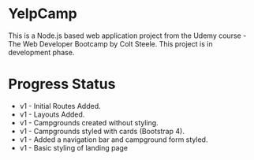 # YelpCamp 

This is a Node.js based web application project from the Udemy course - The Web Developer Bootcamp by Colt Steele.
This project is in development phase. 

# Progress Status
* v1 - Initial Routes Added. 
* v1 - Layouts Added.
* v1 - Campgrounds created without styling.
* v1 - Campgrounds styled with cards (Bootstrap 4).
* v1 - Added a navigation bar and campground form styled.
* v1 - Basic styling of landing page